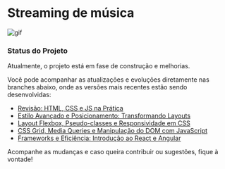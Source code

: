 # Streaming de música


![gif](https://github.com/user-attachments/assets/e9577b2f-d79a-4939-ace0-d52b43c2d211)


### Status do Projeto

Atualmente, o projeto está em fase de construção e melhorias.

Você pode acompanhar as atualizações e evoluções diretamente nas branches abaixo, onde as versões mais recentes estão sendo desenvolvidas:

- [Revisão: HTML, CSS e JS na Prática](https://github.com/JosianeCMagalhaes/streaming-de-musica/tree/revisao-html-css-js)
- [Estilo Avançado e Posicionamento: Transformando Layouts](https://github.com/JosianeCMagalhaes/streaming-de-musica/tree/estilo-avancado-layouts)
- [Layout Flexbox, Pseudo-classes e Responsividade em CSS](https://github.com/JosianeCMagalhaes/streaming-de-musica/tree/flexbox-responsividade-css)
- [CSS Grid, Media Queries e Manipulação do DOM com JavaScript](https://github.com/JosianeCMagalhaes/streaming-de-musica/tree/css-grid-dom-js)
- [Frameworks e Eficiência: Introdução ao React e Angular](https://github.com/JosianeCMagalhaes/streaming-de-musica/tree/frameworks-react-angular)

Acompanhe as mudanças e caso queira contribuir ou sugestões, fique à vontade!
